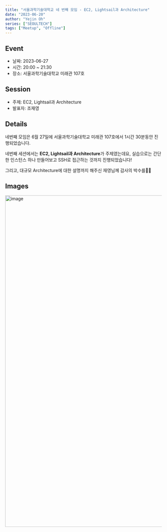 ```yaml
---
title: "서울과학기술대학교 네 번째 모임 - EC2, Lightsail과 Architecture"
date: "2023-06-20"
author: "Yejin Oh"
series: ["SEOULTECH"]
tags: ["Meetup", "Offline"]
---
```


## Event

- 날짜: 2023-06-27
- 시간: 20:00 ~ 21:30
- 장소: 서울과학기술대학교 미래관 107호

## Session

- 주제: EC2, Lightsail과 Architecture
- 발표자: 조재영

## Details

네번째 모임은 6월 27일에 서울과학기술대학교 미래관 107호에서 1시간 30분동안 진행되었습니다.

네번째 세션에서는 **EC2, Lightsail과 Architecture**가 주제였는데요,
실습으로는 간단한 인스턴스 하나 만들어보고 SSH로 접근하는 것까지 진행되었습니다!

그리고, 대규모 Architecture에 대한 설명까지 해주신 재영님께 감사의 박수를👏👏


## Images
<img width="1067" alt="image" src="https://github.com/aws-cloud-clubs/aws-cloud-clubs.github.io/assets/49095587/350cb2c5-f991-4b04-bbe3-04d3f57a8e2a">

